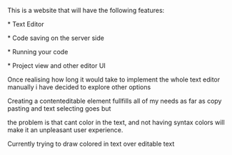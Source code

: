 This is a website that will have the following features: 
	<p>* Text Editor </p>
	<p>* Code saving on the server side </p>
	<p>* Running your code </p>
	<p>* Project view and other editor UI </p>
<p>Once realising how long it would take to implement the whole text editor manually i have decided to explore other options</p>
<p>Creating a contenteditable element fullfills all of my needs as far as copy pasting and text selecting goes but</p>
<p> the problem is that cant color in the text, and not having syntax colors will make it an unpleasant user experience.</p>
<p> Currently trying to draw colored in text over editable text</p>